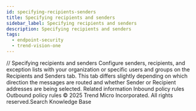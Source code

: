 ```yaml
---
id: specifying-recipients-senders
title: Specifying recipients and senders
sidebar_label: Specifying recipients and senders
description: Specifying recipients and senders
tags:
  - endpoint-security
  - trend-vision-one
---
```


/*<![CDATA[*/ $('#title').html($('meta[name=map-description]').attr('content')); /*]]>*/ Specifying recipients and senders Configure senders, recipients, and exception lists with your organization or specific users and groups on the Recipients and Senders tab. This tab differs slightly depending on which direction the messages are routed and whether Sender or Recipient addresses are being selected. Related information Inbound policy rules Outbound policy rules © 2025 Trend Micro Incorporated. All rights reserved.Search Knowledge Base